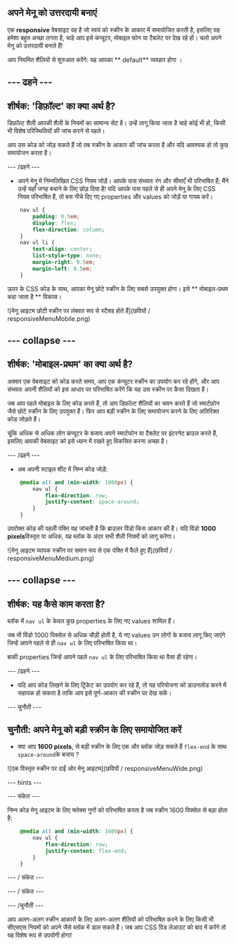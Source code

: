 ## अपने मेनू को उत्तरदायी बनाएं

एक **responsive** वेबसाइट वह है जो स्वयं को स्क्रीन के आकार में समायोजित करती है, इसलिए यह हमेशा बहुत अच्छा लगता है, चाहे आप इसे कंप्यूटर, मोबाइल फोन या टैबलेट पर देख रहे हों। चलो अपने मेनू को उत्तरदायी बनाते हैं!

आप नियमित शैलियों से शुरुआत करेंगे: यह आपका ** default** व्यवहार होगा ।

## \--- ढहने \---

## शीर्षक: 'डिफ़ॉल्ट' का क्या अर्थ है?

डिफ़ॉल्ट शैली आपकी शैली के नियमों का सामान्य सेट है। उन्हें लागू किया जाता है चाहे कोई भी हो, किसी भी विशेष परिस्थितियों की जांच करने से पहले।

आप उस कोड को जोड़ सकते हैं जो तब स्क्रीन के आकार की जांच करता है और यदि आवश्यक हो तो कुछ समायोजन करता है।

\--- /ढहने \---

+ अपने मेनू में निम्नलिखित CSS नियम जोड़ें। आपके पास संभवतः रंग और सीमाएँ भी परिभाषित हैं; मैंने उन्हें यहाँ जगह बचाने के लिए छोड़ दिया है! यदि आपके पास पहले से ही अपने मेनू के लिए CSS नियम परिभाषित हैं, तो बस नीचे दिए गए properties और values को जोड़ें या गायब करें।

```css
    nav ul {
        padding: 0.5em;
        display: flex;
        flex-direction: column;
    }
    nav ul li {
        text-align: center; 
        list-style-type: none;
        margin-right: 0.5em;
        margin-left: 0.5em;
    }
```

ऊपर के CSS कोड के साथ, आपका मेनू छोटे स्क्रीन के लिए सबसे उपयुक्त होगा। इसे ** मोबाइल-प्रथम कहा जाता है ** विकास।

![मेनू आइटम छोटी स्क्रीन पर लंबवत रूप से स्टैक्ड होते हैं](छवियों / responsiveMenuMobile.png)

## \--- collapse \---

## शीर्षक: 'मोबाइल-प्रथम' का क्या अर्थ है?

अक्सर एक वेबसाइट को कोड करते समय, आप एक कंप्यूटर स्क्रीन का उपयोग कर रहे होंगे, और आप संभवतः अपनी शैलियों को इस आधार पर परिभाषित करेंगे कि यह उस स्क्रीन पर कैसा दिखता है।

जब आप पहले मोबाइल के लिए कोड करते हैं, तो आप डिफ़ॉल्ट शैलियों का चयन करते हैं जो स्मार्टफ़ोन जैसे छोटे स्क्रीन के लिए उपयुक्त हैं। फिर आप बड़ी स्क्रीन के लिए समायोजन करने के लिए अतिरिक्त कोड जोड़ते हैं।

चूंकि अधिक से अधिक लोग कंप्यूटर के बजाय अपने स्मार्टफोन या टैबलेट पर इंटरनेट ब्राउज़ करते हैं, इसलिए आपकी वेबसाइट को इसे ध्यान में रखते हुए विकसित करना अच्छा है।

\--- /ढहने \---

+ अब अपनी स्टाइल शीट में निम्न कोड जोड़ें:

```css
    @media all and (min-width: 1000px) {
        nav ul {
            flex-direction: row;
            justify-content: space-around;
        }
    }
```

उपरोक्त कोड की पहली पंक्ति यह जांचती है कि ब्राउज़र विंडो किस आकार की है। यदि विंडो **1000 pixels**विस्तृत या अधिक, यह ब्लॉक के अंदर सभी शैली नियमों को लागू करेगा।

![मेनू आइटम व्यापक स्क्रीन पर समान रूप से एक पंक्ति में फैले हुए हैं](छवियों / responsiveMenuMedium.png)

## \--- collapse \---

## शीर्षक: यह कैसे काम करता है?

ब्लॉक में `nav ul` के केवल कुछ properties के लिए नए values शामिल हैं।

जब भी विंडो 1000 पिक्सेल से अधिक चौड़ी होती है, ये नए values उन लोगों के बजाय लागू किए जाएंगे जिन्हें आपने पहले से ही `nav ul` के लिए परिभाषित किया था।

बाकी properties जिन्हें आपने पहले `nav ul` के लिए परिभाषित किया था वैसा ही रहेगा।

\--- /ढहने \---

+ यदि आप कोड लिखने के लिए ट्रिंकेट का उपयोग कर रहे हैं, तो यह परियोजना को डाउनलोड करने में सहायक हो सकता है ताकि आप इसे पूर्ण-आकार की स्क्रीन पर देख सकें।

\--- चुनौती \---

## चुनौती: अपने मेनू को बड़ी स्क्रीन के लिए समायोजित करें

+ क्या आप **1600 pixels**, से बड़ी स्क्रीन के लिए एक और ब्लॉक जोड़ सकते हैं `flex-end` के साथ `space-around`के बजाय ?

![एक विस्तृत स्क्रीन पर दाईं ओर मेनू आइटम](छवियों / responsiveMenuWide.png)

\--- hints \---

\--- संकेत \---

निम्न कोड मेनू आइटम के लिए फ्लेक्स गुणों को परिभाषित करता है जब स्क्रीन 1600 पिक्सेल से बड़ा होता है:

```css
    @media all and (min-width: 1600px) {
        nav ul {
            flex-direction: row;
            justify-content: flex-end;
        }
    }  
```

\--- / संकेत \---

\--- / संकेत \---

\--- /चुनौती \---

आप अलग-अलग स्क्रीन आकारों के लिए अलग-अलग शैलियों को परिभाषित करने के लिए किसी भी सीएसएस नियमों को अपने जैसे ब्लॉक में डाल सकते हैं। जब आप CSS ग्रिड लेआउट को बाद में करेंगे तो यह विशेष रूप से उपयोगी होगा!